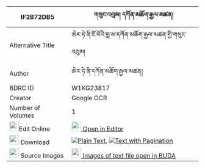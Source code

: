 |IF2B72DB5|གསུང་འབུམ། དཀོན་མཆོག་རྒྱལ་མཚན། 
| --- | --- 
|Alternative Title |ཨེར་ཏེ་ནི་ཇོ་བོའི་བླ་མ་དཀོན་མཆོག་རྒྱལ་མཚན་གྱི་གསུང་འབུམ།
|Author| ཨེར་ཏེ་ནི་དཀོན་མཆོག་རྒྱལ་མཚན།
|BDRC ID | W1KG23817
|Creator | Google OCR
|Number of Volumes| 1
|<img width="25" src="https://img.icons8.com/color/25/000000/edit-property.png">Edit Online| [<img width="25" src="https://avatars.githubusercontent.com/u/45091458?s=200&v=4"> Open in Editor](http://editor.openpecha.org/IF2B72DB5)
|<img width="25" src="https://img.icons8.com/fluent/48/000000/download-2.png"/>  Download | [![](https://img.icons8.com/color/20/000000/txt.png)Plain Text](https://github.com/Openpecha/IF2B72DB5/releases/download/v2/sungbum_konchok_gyaltsen_plain_IF2B72DB5.zip), [![](https://img.icons8.com/color/20/000000/txt.png)Text with Pagination](https://github.com/Openpecha/IF2B72DB5/releases/download/v2/sungbum_konchok_gyaltsen_pages_IF2B72DB5.zip)
|<img width="25" src="https://img.icons8.com/plasticine/100/000000/pictures-folder.png"/>  Source Images | [<img width="25" src="https://library.bdrc.io/icons/BUDA-small.svg"> Images of text file open in BUDA](https://library.bdrc.io/show/bdr:W1KG23817)